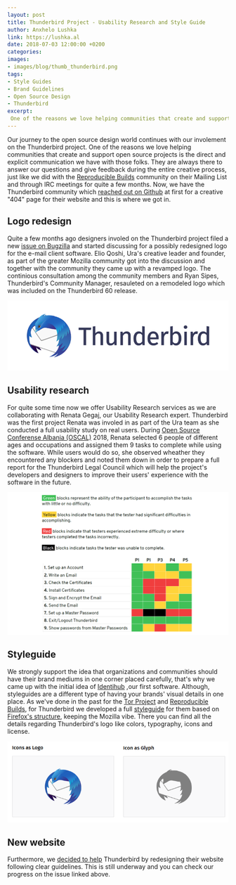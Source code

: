 ```yaml
---
layout: post
title: Thunderbird Project - Usability Research and Style Guide
author: Anxhelo Lushka
link: https://lushka.al
date: 2018-07-03 12:00:00 +0200
categories:
images:
- images/blog/thumb_thunderbird.png
tags:
- Style Guides
- Brand Guidelines
- Open Source Design
- Thunderbird
excerpt:
 One of the reasons we love helping communities that create and support open source projects is the direct and explicit communication we have with those folks.[…]
---
```


Our journey to the open source design world continues with our involement on the Thunderbird project. One of the reasons we love helping communities that create and support open source projects is the direct and explicit communication we have with those folks. They are always there to answer our questions and give feedback during the entire creative process, just like we did with the [Reproducible Builds](https://reproducible-builds.org) community on their Mailing List and through IRC meetings for quite a few months. Now, we have the Thunderbird community which [reached out on Github](https://github.com/thundernest/thunderbird-website/issues/22) at first for a creative "404" page for their website and this is where we got in.

## Logo redesign 
Quite a few months ago designers involed on the Thunderbird project filed a new [issue on Bugzilla](https://bugzilla.mozilla.org/show_bug.cgi?id=1404648) and started discussing for a possibly redesigned logo for the e-mail client software. Elio Qoshi, Ura's creative leader and founder, as part of the greater Mozilla community got into the discussion and together with the community they came up with a revamped logo. The continious consultation among the community members and Ryan Sipes, Thunderbird's Community Manager, resauleted on a remodeled logo which was included on the Thunderbird 60 release.

![Thunderbird Revamped Logo](/images/projects/thunderbird_logo.png)

## Usability research
For quite some time now we offer Usability Research services as we are collaborating with Renata Gegaj, our Usability Research expert. Thunderbird was the first project Renata was involed in as part of the Ura team as she conducted a full usability study on real users. During [Open Source Conferense Albania (OSCAL)](https://osc.al) 2018, Renata selected 6 people of different ages and occupations and assigned them 9 tasks to complete while using the software. While users would do so, she observed wheather they encountered any blockers and noted them down in order to prepare a full report for the Thunderbird Legal Council which will help the project's developers and designers to improve their users' experience with the software in the future.

![Thunderbird Usability Research](/images/projects/thunderbird_1.png)

## Styleguide
We strongly support the idea that organizations and communities should have their brand mediums in one corner placed carefully, that's why we came up with the initial idea of [Identihub](https://identihub.co) ,our first software. Although, styleguides are a different type of having your brands' visual details in one place. As we've done in the past for the [Tor Project](https://styleguide.torproject.org) and [Reproducible Builds](https://reproducible-builds.org/style), for Thunderbird we developed a full [styleguide](https://ura.design/projects/thunderbird) for them based on [Firefox's structure](https://design.firefox.com), keeping the Mozilla vibe. There you can find all the details regarding Thunderbird's logo like colors, typography, icons and license.

![Thunderbird Style Guide](/images/projects/thunderbird_2.png)

## New website
Furthermore, we [decided to help](https://github.com/thundernest/thunderbird-website/issues/31) Thunderbird by redesigning their website following clear guidelines. This is still underway and you can check our progress on the issue linked above.

